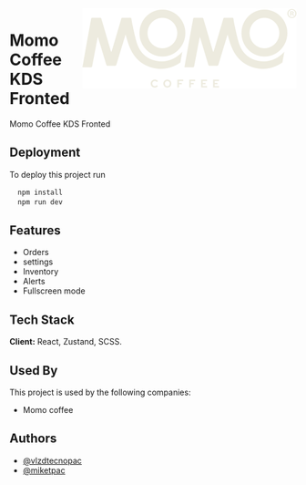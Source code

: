 <img style="float: right" src="./src/assets//logo.svg">

# Momo Coffee KDS Fronted

Momo Coffee KDS Fronted

## Deployment

To deploy this project run

```bash
  npm install
  npm run dev
```

## Features

- Orders
- settings
- Inventory
- Alerts
- Fullscreen mode

## Tech Stack

**Client:** React, Zustand, SCSS.

## Used By

This project is used by the following companies:

- Momo coffee

## Authors

- [@vlzdtecnopac](https://www.github.com/vlzdtecnopac)
- [@miketpac](https://www.github.com/miketpac)
